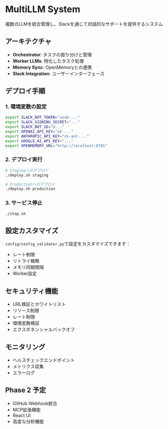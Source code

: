 # MultiLLM System

複数のLLMを統合管理し、Slackを通じて対話的なサポートを提供するシステム

## アーキテクチャ

- **Orchestrator**: タスクの振り分けと管理
- **Worker LLMs**: 特化したタスク処理
- **Memory Sync**: OpenMemoryとの連携
- **Slack Integration**: ユーザーインターフェース

## デプロイ手順

### 1. 環境変数の設定

```bash
export SLACK_BOT_TOKEN="xoxb-..."
export SLACK_SIGNING_SECRET="..."
export SLACK_BOT_ID="U..."
export OPENAI_API_KEY="sk-..."
export ANTHROPIC_API_KEY="sk-ant-..."
export GOOGLE_AI_API_KEY="..."
export OPENMEMORY_URL="http://localhost:8765"
```

### 2. デプロイ実行

```bash
# Stagingへのデプロイ
./deploy.sh staging

# Productionへのデプロイ
./deploy.sh production
```

### 3. サービス停止

```bash
./stop.sh
```

## 設定カスタマイズ

`config/config_validator.py`で設定をカスタマイズできます：

- レート制限
- リトライ戦略
- メモリ同期間隔
- Worker設定

## セキュリティ機能

- URL検証とホワイトリスト
- リソース制限
- レート制限
- 環境変数検証
- エクスポネンシャルバックオフ

## モニタリング

- ヘルスチェックエンドポイント
- メトリクス収集
- エラーログ

## Phase 2 予定

- GitHub Webhook統合
- MCP拡張機能
- React UI
- 高度な分析機能